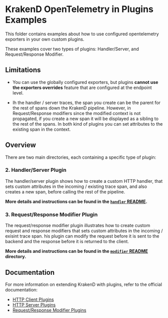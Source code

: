 # KrakenD OpenTelemetry in Plugins Examples

This folder contains examples about how to use configured opentelemetry exporters
in your own custom plugins. 

These examples cover two types of plugins: Handler/Server, and Request/Response Modifier.

## Limitations

- You can use the globally configured exporters, but plugins **cannot use the exporters overrides** feature
    that are configured at the endpoint level. 
    
- Ih the handler / server traces, the span you create can be the parent for the
    rest of spans down the KrakenD pipeline. However, in Request/Response modifiers
    since the modified context is not propagated, if you create a new span it will
    be displayed as a sibling to the rest of the spans. In both kind of plugins you
    can set attributes to the existing span in the context.
    
## Overview

There are two main directories, each containing a specific type of plugin:

### 2. Handler/Server Plugin

The handler/server plugin shows how to create a custom HTTP handler, that sets
custom attributes in the incoming / existing trace span, and also creates a new 
span, before calling the rest of the pipeline.

**More details and instructions can be found in the [`handler` README](./handler/README.md).**

### 3. Request/Response Modifier Plugin

The request/response modifier plugin illustrates how to create custom request and response modifiers
that sets custom attributes in the incoming / exisint trace span. his plugin can modify the request before it is sent to the backend and the response before it is returned to the client.

**More details and instructions can be found in the [`modifier` README](./modifier/README.md) directory.**

## Documentation

For more information on extending KrakenD with plugins, refer to the official documentation:

- [HTTP Client Plugins](https://www.krakend.io/docs/extending/http-client-plugins/)
- [HTTP Server Plugins](https://www.krakend.io/docs/extending/http-server-plugins/)
- [Request/Response Modifier Plugins](https://www.krakend.io/docs/extending/plugin-modifiers/)

